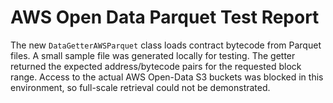 # AWS Open Data Parquet Test Report

The new `DataGetterAWSParquet` class loads contract bytecode from Parquet files.
A small sample file was generated locally for testing. The getter returned the
expected address/bytecode pairs for the requested block range. Access to the
actual AWS Open-Data S3 buckets was blocked in this environment, so full-scale
retrieval could not be demonstrated.
